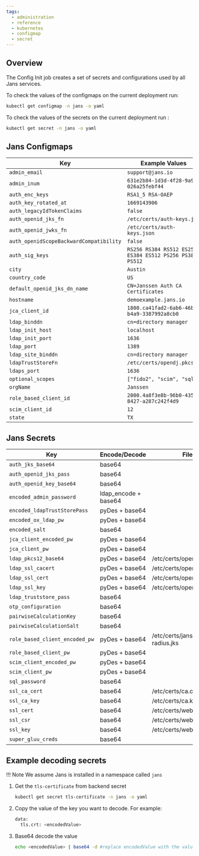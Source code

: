 ```yaml
---
tags:
  - administration
  - reference
  - kubernetes
  - configmap
  - secret
---
```


## Overview

The Config Init job creates a set of secrets and configurations used by all Jans services.

To check the values of the configmaps on the current deployment run:

```bash
kubectl get configmap -n jans -o yaml
```

To check the values of the secrets on the current deployment run :

```bash
kubectl get secret -n jans -o yaml
```

## Jans Configmaps

| Key                                           | Example Values                                     |
| --------------------------------------------- | -------------------------------------------------- |
| `admin_email`                                 | `support@jans.io`                                  |
| `admin_inum`                                  | `631e2b84-1d3d-4f28-9a9a-026a25febf44`             |
| `auth_enc_keys`                               | `RSA1_5 RSA-OAEP`                                  |
| `auth_key_rotated_at`                         | `1669143906`                                       |
| `auth_legacyIdTokenClaims`                    | `false`                                            |
| `auth_openid_jks_fn`                          | `/etc/certs/auth-keys.jks`                         |
| `auth_openid_jwks_fn`                         | `/etc/certs/auth-keys.json`                        |
| `auth_openidScopeBackwardCompatibility`       | `false`                                            |
| `auth_sig_keys`                               | `RS256 RS384 RS512 ES256 ES384 ES512 PS256 PS384 PS512`|
| `city`                                        | `Austin`                                           |
| `country_code`                                | `US`                                               |
| `default_openid_jks_dn_name`                  | `CN=Janssen Auth CA Certificates`                  |
| `hostname`                                    | `demoexample.jans.io`                              |
| `jca_client_id`                               | `1800.ca41fad2-6ab6-46b1-b4a9-3387992a8cb0`        |
| `ldap_binddn`                                 | `cn=directory manager`                             |
| `ldap_init_host`                              | `localhost`                                        |
| `ldap_init_port`                              | `1636`                                             |
| `ldap_port`                                   | `1389`                                             |
| `ldap_site_binddn`                            | `cn=directory manager`                             |
| `ldapTrustStoreFn`                            | `/etc/certs/opendj.pkcs12`                         |
| `ldaps_port`                                  | `1636`                                             |
| `optional_scopes`                             | `["fido2", "scim", "sql"]`                         |
| `orgName`                                     | `Janssen`                                          |
| `role_based_client_id`                        | `2000.4a8f3e8b-96b0-435a-8427-a287c242f4d9`        |
| `scim_client_id`                              | `12`                                               |
| `state`                                       | `TX`                                               |

## Jans Secrets

| Key                                       | Encode/Decode           | File                              |
| ----------------------------------------- | ----------------------- | --------------------------------- |
| `auth_jks_base64`                         | base64                  |                                   |
| `auth_openid_jks_pass`                    | base64                  |                                   |
| `auth_openid_key_base64`                  | base64                  |                                   |
| `encoded_admin_password`                  | ldap_encode + base64    |                                   |
| `encoded_ldapTrustStorePass`              | pyDes + base64          |                                   |
| `encoded_ox_ldap_pw`                      | pyDes + base64          |                                   |
| `encoded_salt`                            | base64                  |                                   |
| `jca_client_encoded_pw`                   | pyDes + base64          |                                   |
| `jca_client_pw`                           | pyDes + base64          |                                   |
| `ldap_pkcs12_base64`                      | pyDes + base64          | /etc/certs/opendj.pkcs12          |
| `ldap_ssl_cacert`                         | pyDes + base64          | /etc/certs/opendj.pem             |
| `ldap_ssl_cert`                           | pyDes + base64          | /etc/certs/opendj.crt             |
| `ldap_ssl_key`                            | pyDes + base64          | /etc/certs/opendj.key             |
| `ldap_truststore_pass`                    | base64                  |                                   |
| `otp_configuration`                       | base64                  |                                   |
| `pairwiseCalculationKey`                  | base64                  |                                   |
| `pairwiseCalculationSalt`                 | base64                  |                                   |
| `role_based_client_encoded_pw`            | pyDes + base64          | /etc/certs/jans-radius.jks        |
| `role_based_client_pw`                    | pyDes + base64          |                                   |
| `scim_client_encoded_pw`                  | pyDes + base64          |                                   |
| `scim_client_pw`                          | pyDes + base64          |                                   |
| `sql_password`                            | base64                  |                                   |
| `ssl_ca_cert`                             | base64                  | /etc/certs/ca.crt                 |
| `ssl_ca_key`                              | base64                  | /etc/certs/ca.key                 |
| `ssl_cert`                                | base64                  | /etc/certs/web_https.crt          |
| `ssl_csr`                                 | base64                  | /etc/certs/web_https.csr          |
| `ssl_key`                                 | base64                  | /etc/certs/web_https.key          |
| `super_gluu_creds`                        | base64                  |                                   |

## Example decoding secrets

!!! Note
    We assume Jans is installed in a namespace called `jans`

1. Get the `tls-certificate` from backend secret

    ```bash
    kubectl get secret tls-certificate -n jans -o yaml
    ```

1. Copy the value of the key you want to decode. For example:
    ```bash
    data:
      tls.crt: <encodedValue>
    ```

1. Base64 decode the value

    ```bash
    echo <encodedValue> | base64 -d #replace encodedValue with the value from the previous command
    ```

